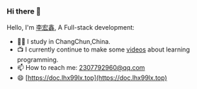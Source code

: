 ### Hi there 👋

Hello, I'm [李宏鑫](), A Full-stack development:

- 👨‍💼 I study in ChangChun,China.
- 📺 I currently continue to make some [videos]() about learning programming.
- 📫 How to reach me: 2307792960@qq.com
- 😄 [https://doc.lhx99lx.top](https://doc.lhx99lx.top)
<!--
- 👯 I’m looking to collaborate on ...
- 🤔 I’m looking for help with ...
- 💬 Ask me about ...

- 😄 Pronouns: ...
- ⚡ Fun fact: ...
-->
 
